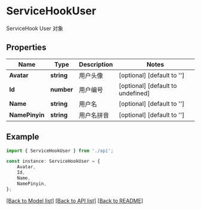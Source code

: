 # ServiceHookUser

ServiceHook User 对象

## Properties

Name | Type | Description | Notes
------------ | ------------- | ------------- | -------------
**Avatar** | **string** | 用户头像 | [optional] [default to '']
**Id** | **number** | 用户编号 | [optional] [default to undefined]
**Name** | **string** | 用户名 | [optional] [default to '']
**NamePinyin** | **string** | 用户名拼音 | [optional] [default to '']

## Example

```typescript
import { ServiceHookUser } from './api';

const instance: ServiceHookUser = {
    Avatar,
    Id,
    Name,
    NamePinyin,
};
```

[[Back to Model list]](../README.md#documentation-for-models) [[Back to API list]](../README.md#documentation-for-api-endpoints) [[Back to README]](../README.md)
